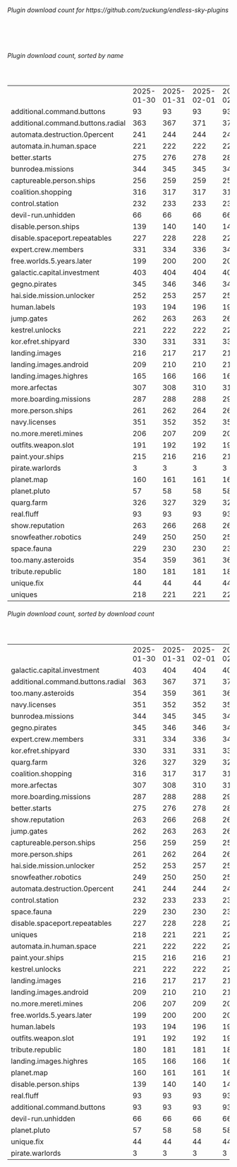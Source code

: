 <h6>Plugin download count for https://github.com/zuckung/endless-sky-plugins</h6><br>
<br>
<h6>Plugin download count, sorted by name</h6><sub><sup><br>
<table>
	<tr>
		<td></td>
		<td>2025-01-30</td>
		<td>2025-01-31</td>
		<td>2025-02-01</td>
		<td>2025-02-02</td>
		<td>2025-02-03</td>
		<td>2025-02-04</td>
		<td>2025-02-05</td>
		<td>today +</td>
	</tr>
	<tr>
		<td>additional.command.buttons</td>
		<td>93</td>
		<td>93</td>
		<td>93</td>
		<td>93</td>
		<td>93</td>
		<td>93</td>
		<td>93</td>
		<td></td>
	</tr>
	<tr>
		<td>additional.command.buttons.radial</td>
		<td>363</td>
		<td>367</td>
		<td>371</td>
		<td>374</td>
		<td>378</td>
		<td>389</td>
		<td>393</td>
		<td>+ 4</td>
	</tr>
	<tr>
		<td>automata.destruction.0percent</td>
		<td>241</td>
		<td>244</td>
		<td>244</td>
		<td>246</td>
		<td>246</td>
		<td>247</td>
		<td>249</td>
		<td>+ 2</td>
	</tr>
	<tr>
		<td>automata.in.human.space</td>
		<td>221</td>
		<td>222</td>
		<td>222</td>
		<td>222</td>
		<td>224</td>
		<td>225</td>
		<td>225</td>
		<td></td>
	</tr>
	<tr>
		<td>better.starts</td>
		<td>275</td>
		<td>276</td>
		<td>278</td>
		<td>280</td>
		<td>282</td>
		<td>285</td>
		<td>289</td>
		<td>+ 4</td>
	</tr>
	<tr>
		<td>bunrodea.missions</td>
		<td>344</td>
		<td>345</td>
		<td>345</td>
		<td>345</td>
		<td>347</td>
		<td>348</td>
		<td>355</td>
		<td>+ 7</td>
	</tr>
	<tr>
		<td>captureable.person.ships</td>
		<td>256</td>
		<td>259</td>
		<td>259</td>
		<td>259</td>
		<td>259</td>
		<td>262</td>
		<td>266</td>
		<td>+ 4</td>
	</tr>
	<tr>
		<td>coalition.shopping</td>
		<td>316</td>
		<td>317</td>
		<td>317</td>
		<td>317</td>
		<td>319</td>
		<td>320</td>
		<td>324</td>
		<td>+ 4</td>
	</tr>
	<tr>
		<td>control.station</td>
		<td>232</td>
		<td>233</td>
		<td>233</td>
		<td>233</td>
		<td>233</td>
		<td>234</td>
		<td>234</td>
		<td></td>
	</tr>
	<tr>
		<td>devil-run.unhidden</td>
		<td>66</td>
		<td>66</td>
		<td>66</td>
		<td>66</td>
		<td>66</td>
		<td>66</td>
		<td>66</td>
		<td></td>
	</tr>
	<tr>
		<td>disable.person.ships</td>
		<td>139</td>
		<td>140</td>
		<td>140</td>
		<td>140</td>
		<td>140</td>
		<td>141</td>
		<td>141</td>
		<td></td>
	</tr>
	<tr>
		<td>disable.spaceport.repeatables</td>
		<td>227</td>
		<td>228</td>
		<td>228</td>
		<td>228</td>
		<td>228</td>
		<td>229</td>
		<td>229</td>
		<td></td>
	</tr>
	<tr>
		<td>expert.crew.members</td>
		<td>331</td>
		<td>334</td>
		<td>336</td>
		<td>342</td>
		<td>348</td>
		<td>351</td>
		<td>351</td>
		<td></td>
	</tr>
	<tr>
		<td>free.worlds.5.years.later</td>
		<td>199</td>
		<td>200</td>
		<td>200</td>
		<td>202</td>
		<td>202</td>
		<td>203</td>
		<td>203</td>
		<td></td>
	</tr>
	<tr>
		<td>galactic.capital.investment</td>
		<td>403</td>
		<td>404</td>
		<td>404</td>
		<td>406</td>
		<td>408</td>
		<td>409</td>
		<td>413</td>
		<td>+ 4</td>
	</tr>
	<tr>
		<td>gegno.pirates</td>
		<td>345</td>
		<td>346</td>
		<td>346</td>
		<td>348</td>
		<td>349</td>
		<td>352</td>
		<td>352</td>
		<td></td>
	</tr>
	<tr>
		<td>hai.side.mission.unlocker</td>
		<td>252</td>
		<td>253</td>
		<td>257</td>
		<td>257</td>
		<td>257</td>
		<td>260</td>
		<td>260</td>
		<td></td>
	</tr>
	<tr>
		<td>human.labels</td>
		<td>193</td>
		<td>194</td>
		<td>196</td>
		<td>196</td>
		<td>196</td>
		<td>199</td>
		<td>201</td>
		<td>+ 2</td>
	</tr>
	<tr>
		<td>jump.gates</td>
		<td>262</td>
		<td>263</td>
		<td>263</td>
		<td>263</td>
		<td>265</td>
		<td>266</td>
		<td>266</td>
		<td></td>
	</tr>
	<tr>
		<td>kestrel.unlocks</td>
		<td>221</td>
		<td>222</td>
		<td>222</td>
		<td>222</td>
		<td>222</td>
		<td>223</td>
		<td>223</td>
		<td></td>
	</tr>
	<tr>
		<td>kor.efret.shipyard</td>
		<td>330</td>
		<td>331</td>
		<td>331</td>
		<td>333</td>
		<td>335</td>
		<td>336</td>
		<td>336</td>
		<td></td>
	</tr>
	<tr>
		<td>landing.images</td>
		<td>216</td>
		<td>217</td>
		<td>217</td>
		<td>217</td>
		<td>217</td>
		<td>220</td>
		<td>222</td>
		<td>+ 2</td>
	</tr>
	<tr>
		<td>landing.images.android</td>
		<td>209</td>
		<td>210</td>
		<td>210</td>
		<td>210</td>
		<td>210</td>
		<td>213</td>
		<td>213</td>
		<td></td>
	</tr>
	<tr>
		<td>landing.images.highres</td>
		<td>165</td>
		<td>166</td>
		<td>166</td>
		<td>166</td>
		<td>166</td>
		<td>167</td>
		<td>169</td>
		<td>+ 2</td>
	</tr>
	<tr>
		<td>more.arfectas</td>
		<td>307</td>
		<td>308</td>
		<td>310</td>
		<td>310</td>
		<td>310</td>
		<td>311</td>
		<td>311</td>
		<td></td>
	</tr>
	<tr>
		<td>more.boarding.missions</td>
		<td>287</td>
		<td>288</td>
		<td>288</td>
		<td>292</td>
		<td>294</td>
		<td>299</td>
		<td>303</td>
		<td>+ 4</td>
	</tr>
	<tr>
		<td>more.person.ships</td>
		<td>261</td>
		<td>262</td>
		<td>264</td>
		<td>264</td>
		<td>264</td>
		<td>265</td>
		<td>265</td>
		<td></td>
	</tr>
	<tr>
		<td>navy.licenses</td>
		<td>351</td>
		<td>352</td>
		<td>352</td>
		<td>354</td>
		<td>358</td>
		<td>361</td>
		<td>369</td>
		<td>+ 8</td>
	</tr>
	<tr>
		<td>no.more.mereti.mines</td>
		<td>206</td>
		<td>207</td>
		<td>209</td>
		<td>209</td>
		<td>209</td>
		<td>210</td>
		<td>210</td>
		<td></td>
	</tr>
	<tr>
		<td>outfits.weapon.slot</td>
		<td>191</td>
		<td>192</td>
		<td>192</td>
		<td>192</td>
		<td>196</td>
		<td>197</td>
		<td>197</td>
		<td></td>
	</tr>
	<tr>
		<td>paint.your.ships</td>
		<td>215</td>
		<td>216</td>
		<td>216</td>
		<td>216</td>
		<td>218</td>
		<td>221</td>
		<td>223</td>
		<td>+ 2</td>
	</tr>
	<tr>
		<td>pirate.warlords</td>
		<td>3</td>
		<td>3</td>
		<td>3</td>
		<td>3</td>
		<td>3</td>
		<td>3</td>
		<td>3</td>
		<td></td>
	</tr>
	<tr>
		<td>planet.map</td>
		<td>160</td>
		<td>161</td>
		<td>161</td>
		<td>161</td>
		<td>161</td>
		<td>162</td>
		<td>162</td>
		<td></td>
	</tr>
	<tr>
		<td>planet.pluto</td>
		<td>57</td>
		<td>58</td>
		<td>58</td>
		<td>58</td>
		<td>58</td>
		<td>59</td>
		<td>61</td>
		<td>+ 2</td>
	</tr>
	<tr>
		<td>quarg.farm</td>
		<td>326</td>
		<td>327</td>
		<td>329</td>
		<td>329</td>
		<td>329</td>
		<td>330</td>
		<td>330</td>
		<td></td>
	</tr>
	<tr>
		<td>real.fluff</td>
		<td>93</td>
		<td>93</td>
		<td>93</td>
		<td>93</td>
		<td>93</td>
		<td>93</td>
		<td>93</td>
		<td></td>
	</tr>
	<tr>
		<td>show.reputation</td>
		<td>263</td>
		<td>266</td>
		<td>268</td>
		<td>268</td>
		<td>270</td>
		<td>271</td>
		<td>271</td>
		<td></td>
	</tr>
	<tr>
		<td>snowfeather.robotics</td>
		<td>249</td>
		<td>250</td>
		<td>250</td>
		<td>250</td>
		<td>252</td>
		<td>253</td>
		<td>253</td>
		<td></td>
	</tr>
	<tr>
		<td>space.fauna</td>
		<td>229</td>
		<td>230</td>
		<td>230</td>
		<td>230</td>
		<td>230</td>
		<td>231</td>
		<td>231</td>
		<td></td>
	</tr>
	<tr>
		<td>too.many.asteroids</td>
		<td>354</td>
		<td>359</td>
		<td>361</td>
		<td>361</td>
		<td>363</td>
		<td>370</td>
		<td>373</td>
		<td>+ 3</td>
	</tr>
	<tr>
		<td>tribute.republic</td>
		<td>180</td>
		<td>181</td>
		<td>181</td>
		<td>181</td>
		<td>181</td>
		<td>182</td>
		<td>183</td>
		<td>+ 1</td>
	</tr>
	<tr>
		<td>unique.fix</td>
		<td>44</td>
		<td>44</td>
		<td>44</td>
		<td>44</td>
		<td>44</td>
		<td>44</td>
		<td>44</td>
		<td></td>
	</tr>
	<tr>
		<td>uniques</td>
		<td>218</td>
		<td>221</td>
		<td>221</td>
		<td>224</td>
		<td>224</td>
		<td>225</td>
		<td>226</td>
		<td>+ 1</td>
	</tr>
</table>
</sub></sup>
<h6>Plugin download count, sorted by download count</h6><sub><sup><br>
<table>
	<tr>
		<td></td>
		<td>2025-01-30</td>
		<td>2025-01-31</td>
		<td>2025-02-01</td>
		<td>2025-02-02</td>
		<td>2025-02-03</td>
		<td>2025-02-04</td>
		<td>2025-02-05</td>
		<td>today +</td>
	</tr>
	<tr>
		<td>galactic.capital.investment</td>
		<td>403</td>
		<td>404</td>
		<td>404</td>
		<td>406</td>
		<td>408</td>
		<td>409</td>
		<td>413</td>
		<td>+ 4</td>
	</tr>
	<tr>
		<td>additional.command.buttons.radial</td>
		<td>363</td>
		<td>367</td>
		<td>371</td>
		<td>374</td>
		<td>378</td>
		<td>389</td>
		<td>393</td>
		<td>+ 4</td>
	</tr>
	<tr>
		<td>too.many.asteroids</td>
		<td>354</td>
		<td>359</td>
		<td>361</td>
		<td>361</td>
		<td>363</td>
		<td>370</td>
		<td>373</td>
		<td>+ 3</td>
	</tr>
	<tr>
		<td>navy.licenses</td>
		<td>351</td>
		<td>352</td>
		<td>352</td>
		<td>354</td>
		<td>358</td>
		<td>361</td>
		<td>369</td>
		<td>+ 8</td>
	</tr>
	<tr>
		<td>bunrodea.missions</td>
		<td>344</td>
		<td>345</td>
		<td>345</td>
		<td>345</td>
		<td>347</td>
		<td>348</td>
		<td>355</td>
		<td>+ 7</td>
	</tr>
	<tr>
		<td>gegno.pirates</td>
		<td>345</td>
		<td>346</td>
		<td>346</td>
		<td>348</td>
		<td>349</td>
		<td>352</td>
		<td>352</td>
		<td></td>
	</tr>
	<tr>
		<td>expert.crew.members</td>
		<td>331</td>
		<td>334</td>
		<td>336</td>
		<td>342</td>
		<td>348</td>
		<td>351</td>
		<td>351</td>
		<td></td>
	</tr>
	<tr>
		<td>kor.efret.shipyard</td>
		<td>330</td>
		<td>331</td>
		<td>331</td>
		<td>333</td>
		<td>335</td>
		<td>336</td>
		<td>336</td>
		<td></td>
	</tr>
	<tr>
		<td>quarg.farm</td>
		<td>326</td>
		<td>327</td>
		<td>329</td>
		<td>329</td>
		<td>329</td>
		<td>330</td>
		<td>330</td>
		<td></td>
	</tr>
	<tr>
		<td>coalition.shopping</td>
		<td>316</td>
		<td>317</td>
		<td>317</td>
		<td>317</td>
		<td>319</td>
		<td>320</td>
		<td>324</td>
		<td>+ 4</td>
	</tr>
	<tr>
		<td>more.arfectas</td>
		<td>307</td>
		<td>308</td>
		<td>310</td>
		<td>310</td>
		<td>310</td>
		<td>311</td>
		<td>311</td>
		<td></td>
	</tr>
	<tr>
		<td>more.boarding.missions</td>
		<td>287</td>
		<td>288</td>
		<td>288</td>
		<td>292</td>
		<td>294</td>
		<td>299</td>
		<td>303</td>
		<td>+ 4</td>
	</tr>
	<tr>
		<td>better.starts</td>
		<td>275</td>
		<td>276</td>
		<td>278</td>
		<td>280</td>
		<td>282</td>
		<td>285</td>
		<td>289</td>
		<td>+ 4</td>
	</tr>
	<tr>
		<td>show.reputation</td>
		<td>263</td>
		<td>266</td>
		<td>268</td>
		<td>268</td>
		<td>270</td>
		<td>271</td>
		<td>271</td>
		<td></td>
	</tr>
	<tr>
		<td>jump.gates</td>
		<td>262</td>
		<td>263</td>
		<td>263</td>
		<td>263</td>
		<td>265</td>
		<td>266</td>
		<td>266</td>
		<td></td>
	</tr>
	<tr>
		<td>captureable.person.ships</td>
		<td>256</td>
		<td>259</td>
		<td>259</td>
		<td>259</td>
		<td>259</td>
		<td>262</td>
		<td>266</td>
		<td>+ 4</td>
	</tr>
	<tr>
		<td>more.person.ships</td>
		<td>261</td>
		<td>262</td>
		<td>264</td>
		<td>264</td>
		<td>264</td>
		<td>265</td>
		<td>265</td>
		<td></td>
	</tr>
	<tr>
		<td>hai.side.mission.unlocker</td>
		<td>252</td>
		<td>253</td>
		<td>257</td>
		<td>257</td>
		<td>257</td>
		<td>260</td>
		<td>260</td>
		<td></td>
	</tr>
	<tr>
		<td>snowfeather.robotics</td>
		<td>249</td>
		<td>250</td>
		<td>250</td>
		<td>250</td>
		<td>252</td>
		<td>253</td>
		<td>253</td>
		<td></td>
	</tr>
	<tr>
		<td>automata.destruction.0percent</td>
		<td>241</td>
		<td>244</td>
		<td>244</td>
		<td>246</td>
		<td>246</td>
		<td>247</td>
		<td>249</td>
		<td>+ 2</td>
	</tr>
	<tr>
		<td>control.station</td>
		<td>232</td>
		<td>233</td>
		<td>233</td>
		<td>233</td>
		<td>233</td>
		<td>234</td>
		<td>234</td>
		<td></td>
	</tr>
	<tr>
		<td>space.fauna</td>
		<td>229</td>
		<td>230</td>
		<td>230</td>
		<td>230</td>
		<td>230</td>
		<td>231</td>
		<td>231</td>
		<td></td>
	</tr>
	<tr>
		<td>disable.spaceport.repeatables</td>
		<td>227</td>
		<td>228</td>
		<td>228</td>
		<td>228</td>
		<td>228</td>
		<td>229</td>
		<td>229</td>
		<td></td>
	</tr>
	<tr>
		<td>uniques</td>
		<td>218</td>
		<td>221</td>
		<td>221</td>
		<td>224</td>
		<td>224</td>
		<td>225</td>
		<td>226</td>
		<td>+ 1</td>
	</tr>
	<tr>
		<td>automata.in.human.space</td>
		<td>221</td>
		<td>222</td>
		<td>222</td>
		<td>222</td>
		<td>224</td>
		<td>225</td>
		<td>225</td>
		<td></td>
	</tr>
	<tr>
		<td>paint.your.ships</td>
		<td>215</td>
		<td>216</td>
		<td>216</td>
		<td>216</td>
		<td>218</td>
		<td>221</td>
		<td>223</td>
		<td>+ 2</td>
	</tr>
	<tr>
		<td>kestrel.unlocks</td>
		<td>221</td>
		<td>222</td>
		<td>222</td>
		<td>222</td>
		<td>222</td>
		<td>223</td>
		<td>223</td>
		<td></td>
	</tr>
	<tr>
		<td>landing.images</td>
		<td>216</td>
		<td>217</td>
		<td>217</td>
		<td>217</td>
		<td>217</td>
		<td>220</td>
		<td>222</td>
		<td>+ 2</td>
	</tr>
	<tr>
		<td>landing.images.android</td>
		<td>209</td>
		<td>210</td>
		<td>210</td>
		<td>210</td>
		<td>210</td>
		<td>213</td>
		<td>213</td>
		<td></td>
	</tr>
	<tr>
		<td>no.more.mereti.mines</td>
		<td>206</td>
		<td>207</td>
		<td>209</td>
		<td>209</td>
		<td>209</td>
		<td>210</td>
		<td>210</td>
		<td></td>
	</tr>
	<tr>
		<td>free.worlds.5.years.later</td>
		<td>199</td>
		<td>200</td>
		<td>200</td>
		<td>202</td>
		<td>202</td>
		<td>203</td>
		<td>203</td>
		<td></td>
	</tr>
	<tr>
		<td>human.labels</td>
		<td>193</td>
		<td>194</td>
		<td>196</td>
		<td>196</td>
		<td>196</td>
		<td>199</td>
		<td>201</td>
		<td>+ 2</td>
	</tr>
	<tr>
		<td>outfits.weapon.slot</td>
		<td>191</td>
		<td>192</td>
		<td>192</td>
		<td>192</td>
		<td>196</td>
		<td>197</td>
		<td>197</td>
		<td></td>
	</tr>
	<tr>
		<td>tribute.republic</td>
		<td>180</td>
		<td>181</td>
		<td>181</td>
		<td>181</td>
		<td>181</td>
		<td>182</td>
		<td>183</td>
		<td>+ 1</td>
	</tr>
	<tr>
		<td>landing.images.highres</td>
		<td>165</td>
		<td>166</td>
		<td>166</td>
		<td>166</td>
		<td>166</td>
		<td>167</td>
		<td>169</td>
		<td>+ 2</td>
	</tr>
	<tr>
		<td>planet.map</td>
		<td>160</td>
		<td>161</td>
		<td>161</td>
		<td>161</td>
		<td>161</td>
		<td>162</td>
		<td>162</td>
		<td></td>
	</tr>
	<tr>
		<td>disable.person.ships</td>
		<td>139</td>
		<td>140</td>
		<td>140</td>
		<td>140</td>
		<td>140</td>
		<td>141</td>
		<td>141</td>
		<td></td>
	</tr>
	<tr>
		<td>real.fluff</td>
		<td>93</td>
		<td>93</td>
		<td>93</td>
		<td>93</td>
		<td>93</td>
		<td>93</td>
		<td>93</td>
		<td></td>
	</tr>
	<tr>
		<td>additional.command.buttons</td>
		<td>93</td>
		<td>93</td>
		<td>93</td>
		<td>93</td>
		<td>93</td>
		<td>93</td>
		<td>93</td>
		<td></td>
	</tr>
	<tr>
		<td>devil-run.unhidden</td>
		<td>66</td>
		<td>66</td>
		<td>66</td>
		<td>66</td>
		<td>66</td>
		<td>66</td>
		<td>66</td>
		<td></td>
	</tr>
	<tr>
		<td>planet.pluto</td>
		<td>57</td>
		<td>58</td>
		<td>58</td>
		<td>58</td>
		<td>58</td>
		<td>59</td>
		<td>61</td>
		<td>+ 2</td>
	</tr>
	<tr>
		<td>unique.fix</td>
		<td>44</td>
		<td>44</td>
		<td>44</td>
		<td>44</td>
		<td>44</td>
		<td>44</td>
		<td>44</td>
		<td></td>
	</tr>
	<tr>
		<td>pirate.warlords</td>
		<td>3</td>
		<td>3</td>
		<td>3</td>
		<td>3</td>
		<td>3</td>
		<td>3</td>
		<td>3</td>
		<td></td>
	</tr>
</table>
</sub></sup>
